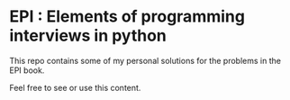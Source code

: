 # EPI : Elements of programming interviews in python
This repo contains some of my personal solutions for the problems in the EPI book.

Feel free to see or use this content.
